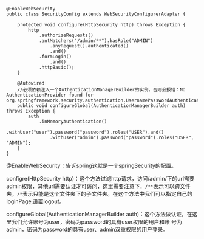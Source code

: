 	@EnableWebSecurity
	public class SecurityConfig extends WebSecurityConfigurerAdapter {
	
		protected void configure(HttpSecurity http) throws Exception {
			http
				.authorizeRequests()
				.antMatchers("/admin/**").hasRole("ADMIN")
					.anyRequest().authenticated()
					.and()
				.formLogin()
					.and()
				.httpBasic();
		}
		
		@Autowired
		//必须依赖注入一个AuthenticationManagerBuilder的实例，否则会报错：No AuthenticationProvider found for org.springframework.security.authentication.UsernamePasswordAuthenticationToken
		public void configureGlobal(AuthenticationManagerBuilder auth) throws Exception {
			auth
				.inMemoryAuthentication()
					.withUser("user").password("password").roles("USER").and()
					.withUser("admin").password("password").roles("USER", "ADMIN");
		}
	}
@EnableWebSecurity：告诉spring这就是一个springSecurity的配置。

configre(HttpSecurity http)：这个方法过滤http请求，访问/admin/下的url需要admin权限，其他url需要认证才可访问，这里需要注意下，`/**`表示可以跨文件夹，`/*`表示只能是这个文件夹下的子文件夹。在这个方法中我们可以指定自己的loginPage,设置logout。

configureGlobal(AuthenticationManagerBuilder auth)：这个方法做认证，在这里我们允许账号为user，密码为password的具有user权限的用户和账
号为admin，密码为password的具有user、admin双重权限的用户登录。
	
